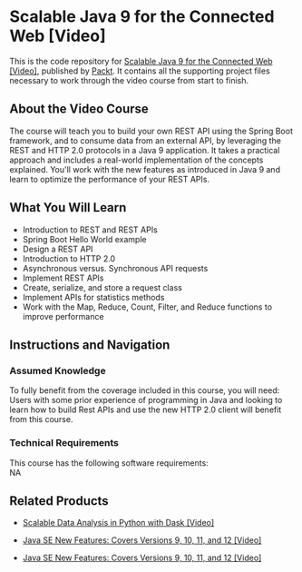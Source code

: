 # Scalable Java 9 for the Connected Web [Video]
This is the code repository for [Scalable Java 9 for the Connected Web [Video]](https://www.packtpub.com/application-development/scalable-java-9-connected-web-video?utm_source=github&utm_medium=repository&utm_campaign=9781788396707), published by [Packt](https://www.packtpub.com/?utm_source=github). It contains all the supporting project files necessary to work through the video course from start to finish.
## About the Video Course
The course will teach you to build your own REST API using the Spring Boot framework, and to consume data from an external API, by leveraging the REST and HTTP 2.0 protocols in a Java 9 application. It takes a practical approach and includes a real-world implementation of the concepts explained. You'll work with the new features as introduced in Java 9 and learn to optimize the performance of your REST APIs.	

<H2>What You Will Learn</H2>
<DIV class=book-info-will-learn-text>
<UL>
<LI>Introduction to REST and REST APIs 
<LI>Spring Boot Hello World example 
<LI>Design a REST API 
<LI>Introduction to HTTP 2.0 
<LI>Asynchronous versus. Synchronous API requests 
<LI>Implement REST APIs 
<LI>Create, serialize, and store a request class 
<LI>Implement APIs for statistics methods 
<LI>Work with the Map, Reduce, Count, Filter, and Reduce functions to improve performance </LI></UL></DIV>

## Instructions and Navigation
### Assumed Knowledge
To fully benefit from the coverage included in this course, you will need:<br/>
Users with some prior experience of programming in Java and looking to learn how to build Rest APIs and use the new HTTP 2.0 client will benefit from this course.

### Technical Requirements
This course has the following software requirements:<br/>
NA

## Related Products
* [Scalable Data Analysis in Python with Dask [Video]](https://www.packtpub.com/web-development/scalable-data-analysis-python-dask-video?utm_source=github&utm_medium=repository&utm_campaign=9781789808926)

* [Java SE New Features: Covers Versions 9, 10, 11, and 12 [Video]](https://www.packtpub.com/application-development/java-se-new-features-covers-versions-9-10-11-and-12-video?utm_source=github&utm_medium=repository&utm_campaign=9781789610062)

* [Java SE New Features: Covers Versions 9, 10, 11, and 12 [Video]](https://www.packtpub.com/application-development/java-se-new-features-covers-versions-9-10-11-and-12-video?utm_source=github&utm_medium=repository&utm_campaign=9781789610062)

